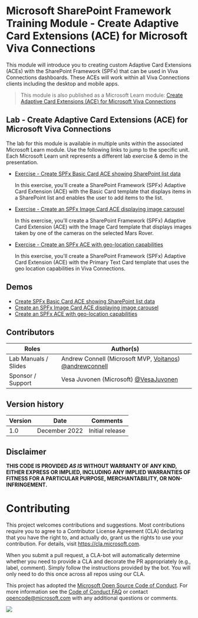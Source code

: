 # Microsoft SharePoint Framework Training Module - Create Adaptive Card Extensions (ACE) for Microsoft Viva Connections

This module will introduce you to creating custom Adaptive Card Extensions (ACEs) with the SharePoint Framework (SPFx) that can be used in Viva Connections dashboards. These ACEs will work within all Viva Connections clients including the desktop and mobile apps.

> This module is also published as a Microsoft Learn module: [Create Adaptive Card Extensions (ACE) for Microsoft Viva Connections](https://learn.microsoft.com/training/modules/sharpeoint-spfx-adaptive-card-extension-card-types)

## Lab - Create Adaptive Card Extensions (ACE) for Microsoft Viva Connections

The lab for this module is available in multiple units within the associated Microsoft Learn module. Use the following links to jump to the specific unit. Each Microsoft Learn unit represents a different lab exercise & demo in the presentation.

- [Exercise - Create SPFx Basic Card ACE showing SharePoint list data](https://learn.microsoft.com/training/modules/sharpeoint-spfx-adaptive-card-extension-card-types/3-exercise-ace-basic-card-rest)

  In this exercise, you'll create a SharePoint Framework (SPFx) Adaptive Card Extension (ACE) with the Basic Card template that displays items in a SharePoint list and enables the user to add items to the list.

- [Exercise - Create an SPFx Image Card ACE displaying image carousel](https://learn.microsoft.com/training/modules/sharpeoint-spfx-adaptive-card-extension-card-types/5-exercise-ace-image-card)

  In this exercise, you'll create a SharePoint Framework (SPFx) Adaptive Card Extension (ACE) with the Image Card template that displays images taken by one of the cameras on the selected Mars Rover.

- [Exercise - Create an SPFx ACE with geo-location capabilities](https://learn.microsoft.com/training/modules/sharpeoint-spfx-adaptive-card-extension-card-types/7-exercise-ace-geo-location-actions)

  In this exercise, you'll create a SharePoint Framework (SPFx) Adaptive Card Extension (ACE) with the Primary Text Card template that uses the geo location capabilities in Viva Connections.

## Demos

- [Create SPFx Basic Card ACE showing SharePoint list data](./demos/01-ace-sp-rest)
- [Create an SPFx Image Card ACE displaying image carousel](./demos/02-ace-image-viewer)
- [Create an SPFx ACE with geo-location capabilities](./demos/03-geo-location)

## Contributors

| Roles                | Author(s)                                                                                                      |
| -------------------- | -------------------------------------------------------------------------------------------------------------- |
| Lab Manuals / Slides | Andrew Connell (Microsoft MVP, [Voitanos](//github.com/voitanos)) [@andrewconnell](//github.com/andrewconnell) |
| Sponsor / Support    | Vesa Juvonen (Microsoft) [@VesaJuvonen](//github.com/VesaJuvonen)                                              |

## Version history

| Version |     Date      |    Comments     |
| ------- | ------------- | --------------- |
| 1.0     | December 2022 | Initial release |

## Disclaimer

**THIS CODE IS PROVIDED _AS IS_ WITHOUT WARRANTY OF ANY KIND, EITHER EXPRESS OR IMPLIED, INCLUDING ANY IMPLIED WARRANTIES OF FITNESS FOR A PARTICULAR PURPOSE, MERCHANTABILITY, OR NON-INFRINGEMENT.**

# Contributing

This project welcomes contributions and suggestions. Most contributions require you to agree to a
Contributor License Agreement (CLA) declaring that you have the right to, and actually do, grant us
the rights to use your contribution. For details, visit https://cla.microsoft.com.

When you submit a pull request, a CLA-bot will automatically determine whether you need to provide
a CLA and decorate the PR appropriately (e.g., label, comment). Simply follow the instructions
provided by the bot. You will only need to do this once across all repos using our CLA.

This project has adopted the [Microsoft Open Source Code of Conduct](https://opensource.microsoft.com/codeofconduct/).
For more information see the [Code of Conduct FAQ](https://opensource.microsoft.com/codeofconduct/faq/) or
contact [opencode@microsoft.com](mailto:opencode@microsoft.com) with any additional questions or comments.

<img src="https://telemetry.sharepointpnp.com/sp-dev-training-spfx-ace" />
